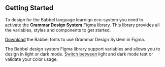## Getting Started

To design for the Babbel language learnign eco-system you need to activate the **Grammar Design System** Figma library. This library provides all the variables, styles and components to get started.

[Download](https://grammar-designsystem.preview.supernova-docs.io/latest/c/design-foundation/typography/fonts-xh4VpPwx) the Babbel fonts to use Grammar Design System in Figma.

The Babbel design system Figma library support variables and allows you to design in light or dark mode. [Switch between](https://help.figma.com/hc/en-us/articles/15343816063383-Modes-for-variables) light and dark mode test or validate your color usage.
